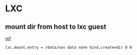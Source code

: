  # LXC
 
 ## mount dir from host to lxc guest
 [ref](https://forum.proxmox.com/threads/lxc-cannot-assign-a-block-device-to-container.23256/#post-118361)
 
 ````bash
 lxc.mount.entry = /data/nas data none bind,create=dir 0 0
 ````
